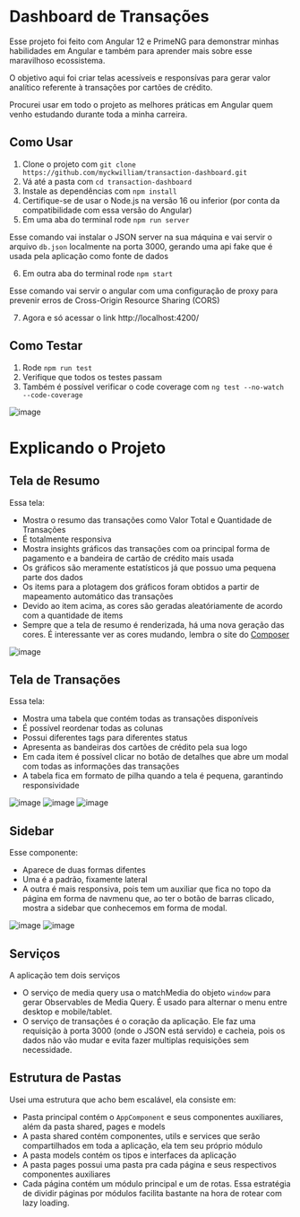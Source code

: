 # Dashboard de Transações

Esse projeto foi feito com Angular 12 e PrimeNG para demonstrar minhas habilidades em Angular e também para aprender mais sobre esse maravilhoso ecossistema.

O objetivo aqui foi criar telas acessíveis e responsívas para gerar valor analítico referente à transações por cartões de crédito. 

Procurei usar em todo o projeto as melhores práticas em Angular quem venho estudando durante toda a minha carreira.

## Como Usar

1. Clone o projeto com `git clone https://github.com/myckwilliam/transaction-dashboard.git`
2. Vá até a pasta com `cd transaction-dashboard`
3. Instale as dependências com `npm install`
4. Certifique-se de usar o Node.js na versão 16 ou inferior (por conta da compatibilidade com essa versão do Angular)
5. Em uma aba do terminal rode `npm run server`

Esse comando vai instalar o JSON server na sua máquina e vai servir o arquivo `db.json` localmente na porta 3000, gerando uma api fake que é usada pela aplicação como fonte de dados

6. Em outra aba do terminal rode `npm start`

Esse comando vai servir o angular com uma configuração de proxy para prevenir erros de Cross-Origin Resource Sharing (CORS)

7. Agora e só acessar o link http://localhost:4200/

## Como Testar

1. Rode `npm run test`
2. Verifique que todos os testes passam
3. Também é possível verificar o code coverage com `ng test --no-watch --code-coverage`

![image](https://github.com/myckwilliam/transaction-dashboard/assets/75875219/af84a7f4-1f3d-422d-b387-153c3c932ba5)

# Explicando o Projeto

## Tela de Resumo

Essa tela:

* Mostra o resumo das transações como Valor Total e Quantidade de Transações
* É totalmente responsiva
* Mostra insights gráficos das transações com oa principal forma de pagamento e a bandeira de cartão de crédito mais usada
* Os gráficos são meramente estatísticos já que possuo uma pequena parte dos dados
* Os items para a plotagem dos gráficos foram obtidos a partir de mapeamento automático das transações
* Devido ao item acima, as cores são geradas aleatóriamente de acordo com a quantidade de items
* Sempre que a tela de resumo é renderizada, há uma nova geração das cores. É interessante ver as cores mudando, lembra o site do [Composer](https://getcomposer.org/)

![image](https://github.com/myckwilliam/transaction-dashboard/assets/75875219/1ea63d70-e886-4f65-9463-8b7c98039571)

## Tela de Transações

Essa tela:

* Mostra uma tabela que contém todas as transações disponíveis
* É possível reordenar todas as colunas
* Possui diferentes tags para diferentes status
* Apresenta as bandeiras dos cartões de crédito pela sua logo
* Em cada item é possível clicar no botão de detalhes que abre um modal com todas as informações das transações
* A tabela fica em formato de pilha quando a tela é pequena, garantindo responsividade

![image](https://github.com/myckwilliam/transaction-dashboard/assets/75875219/340658b1-8760-4656-a023-67d951011cb6)
![image](https://github.com/myckwilliam/transaction-dashboard/assets/75875219/5ab6180f-e1d2-499f-bfa6-b69a22740d41)
![image](https://github.com/myckwilliam/transaction-dashboard/assets/75875219/3a4767b1-9c2a-4a2b-ac1d-889b2d3ee479)

## Sidebar

Esse componente:

* Aparece de duas formas difentes
* Uma é a padrão, fixamente lateral
* A outra é mais responsiva, pois tem um auxiliar que fica no topo da página em forma de navmenu que, ao ter o botão de barras clicado, mostra a sidebar que conhecemos em forma de modal.

![image](https://github.com/myckwilliam/transaction-dashboard/assets/75875219/6fb67ac0-4e70-424f-bab5-964f50fdb231)
![image](https://github.com/myckwilliam/transaction-dashboard/assets/75875219/12198c60-92b8-4cf9-ad47-4881b20658ff)

## Serviços

A aplicação tem dois serviços

* O serviço de media query usa o matchMedia do objeto `window` para gerar Observables de Media Query. É usado para alternar o menu entre desktop e mobile/tablet.
* O serviço de transações é o coração da aplicação. Ele faz uma requisição à porta 3000 (onde o JSON está servido) e cacheia, pois os dados não vão mudar e evita fazer multiplas requisições sem necessidade.

## Estrutura de Pastas

Usei uma estrutura que acho bem escalável, ela consiste em:

* Pasta principal contém o `AppComponent` e seus componentes auxiliares, além da pasta shared, pages e models
* A pasta shared contém componentes, utils e services que serão compartilhados em toda a aplicação, ela tem seu próprio módulo
* A pasta models contém os tipos e interfaces da aplicação
* A pasta pages possui uma pasta pra cada página e seus respectivos componentes auxiliares
* Cada página contém um módulo principal e um de rotas. Essa estratégia de dividir páginas por módulos facilita bastante na hora de rotear com lazy loading.











